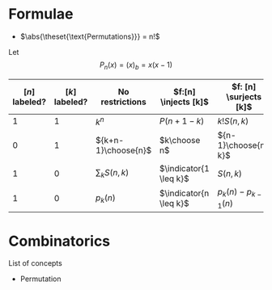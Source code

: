 # Formulae

- $\abs{\theset{\text{Permutations}}}  = n!$

Let 
$$P_n(x) = (x)_b = x(x-1)
$$ 

| $[n]$ labeled?   | $[k]$  labeled?  | No restrictions | $f:[n] \injects [k]$ | $f: [n] \surjects [k]$
|---|---|---|---|---|
| 1 | 1 | $k^n$  | $P(n+1-k)$  | $k! S(n,k)$ |
| 0 | 1 |  ${k+n-1}\choose{n}$ | $k\choose n$ | ${n-1}\choose{n-k}$ |
| 1 | 0 | $\sum_k S(n, k)$  | $\indicator{1 \leq k}$  | $S(n, k)$ |
| 1 | 0 | $p_k(n)$ | $\indicator{n \leq k}$  | $p_k(n) - p_{k-1}(n)$ |

# Combinatorics

List of concepts

- Permutation

